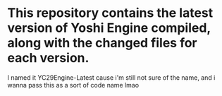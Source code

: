 # This repository contains the latest version of Yoshi Engine **compiled**, along with the changed files for each version.
I named it YC29Engine-Latest cause i'm still not sure of the name, and i wanna pass this as a sort of code name lmao
